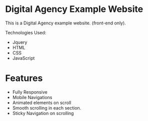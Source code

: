 # Digital Agency Example Website

This is a Digital Agency example website. (front-end only).

Technologies Used:
- Jquery
- HTML
- CSS
- JavaScript

# Features
- Fully Responsive
- Mobile Navigations
- Animated elements on scroll
- Smooth scrolling in each section.
- Sticky Navigation on scrolling
